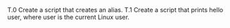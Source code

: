 T.0 Create a script that creates an alias.
T.1 Create a script that prints hello user, where user is the current Linux user.
